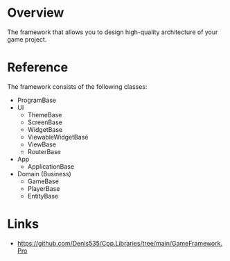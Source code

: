# Overview

The framework that allows you to design high-quality architecture of your game project.

# Reference

The framework consists of the following classes:

- ProgramBase
- UI
    - ThemeBase
    - ScreenBase
    - WidgetBase
    - ViewableWidgetBase
    - ViewBase
    - RouterBase
- App
    - ApplicationBase
- Domain (Business)
    - GameBase
    - PlayerBase
    - EntityBase

# Links

- https://github.com/Denis535/Cpp.Libraries/tree/main/GameFramework.Pro

